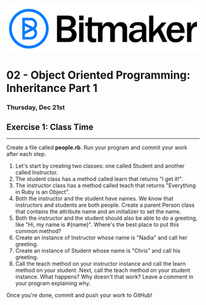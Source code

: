 ![Bitmaker](https://github.com/johncarlolopez/bitmaker-reference/blob/master/bitmakerlogo.svg)
# 02 - Object Oriented Programming: Inheritance Part 1
### Thursday, Dec 21st

## Exercise 1: Class Time
___
Create a file called **people.rb**. Run your program and commit your work after each step.

1. Let's start by creating two classes: one called Student and another called Instructor.
2. The student class has a method called learn that returns "I get it!".
3. The instructor class has a method called teach that returns "Everything in Ruby is an Object".
4. Both the instructor and the student have names. We know that instructors and students are both people. Create a parent Person class that contains the attribute name and an initializer to set the name.
5. Both the instructor and the student should also be able to do a greeting, like "Hi, my name is #{name}". Where's the best place to put this common method?
6. Create an instance of Instructor whose name is "Nadia" and call her greeting.
7. Create an instance of Student whose name is "Chris" and call his greeting.
8. Call the teach method on your instructor instance and call the learn method on your student. Next, call the teach method on your student instance. What happens? Why doesn't that work? Leave a comment in your program explaining why.  

Once you're done, commit and push your work to GitHub!
